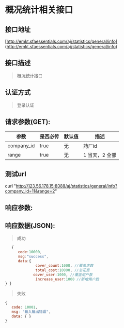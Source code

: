 # 概况统计相关接口

## 接口地址

[http://emkt.sfaessentials.com/aj/statistics/general/info]
(http://emkt.sfaessentials.com/aj/statistics/general/info)

## 接口描述

> 概况统计接口


## 认证方式

> 登录认证

## 请求参数(GET):

| 参数 | 是否必传 | 默认值 |  描述 | 
| ---- | ----- | ----- | ----- | 
| company_id | true | 无| 药厂id|
| range | true | 无| 1 当天，2 全部|

## 测试url
curl "http://123.56.178.15:8088/aj/statistics/general/info?company_id=11&range=2"
## 响应参数:


## 响应数据(JSON):
> 成功

```javascript
   {
      code:10000,
      msg:"success",
      data:{
              cover_count:1000, //覆盖次数 
              total_cost:10000, //总花费 
             cover_user:1000, //覆盖用户数 
              increase_user:1000 //新增用户数
} }
```
> 失败 

```javascript
{
   code: 10001,
   msg: "输入输出错误",
   data: { }
}

```